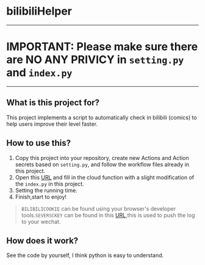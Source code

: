 # bilibiliHelper

----------
# IMPORTANT: Please make sure there are NO ANY PRIVICY in `setting.py` and `index.py` #

----------

## What is this project for? ##
This project implements a script to automatically check in bilibili (comics) to help users improve their level faster. 
## How to use this? ##
1. Copy this project into your repository, create new Actions and Action secrets based on `setting.py`, and follow the workflow files already in this project.
2. Open this [URL](https://cloud.tencent.com/product/scf "tencent cloud function") and fill in the cloud function with a slight modification of the `index.py` in this project.
3. Setting the running time.
4. Finish,start to enjoy!
> `BILIBILICOOKIE` can be found using your browser's developer tools.`SEVERSCKEY` can be found in this [URL](https://sct.ftqq.com/upgrade?fr=sc "push sever provider"),this is used to push the log to your wechat.
## How does it work? ##
See the code by yourself, I think python is easy to understand.
